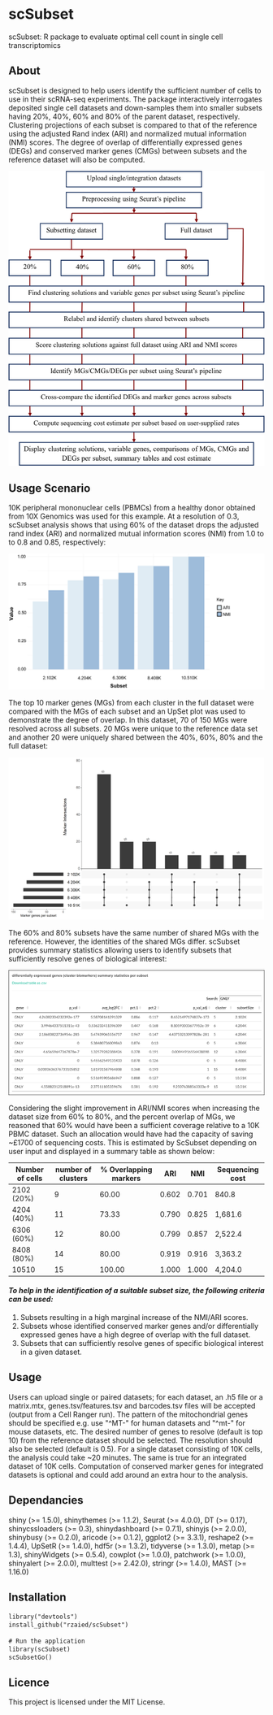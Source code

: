 # scSubset

scSubset: R package to evaluate optimal cell count in single cell transcriptomics

## About 
scSubset is designed to help users identify the sufficient number of cells to use in their scRNA-seq experiments. The package interactively interrogates deposited single cell datasets and down-samples them into smaller subsets having 20%, 40%, 60% and 80% of the parent dataset, respectively. Clustering projections of each subset is compared to that of the reference using the adjusted Rand index (ARI) and normalized mutual information (NMI) scores. The degree of overlap of differentially expressed genes (DEGs) and conserved marker genes (CMGs) between subsets and the reference dataset will also be computed.


![overview figure](https://github.com/rzaied/scSubset/blob/master/figures/overview.png)



## Usage Scenario

10K peripheral mononuclear cells (PBMCs) from a healthy donor obtained from 10X Genomics was used for this example. At a resolution of 0.3, scSubset analysis shows that using 60% of the dataset drops the adjusted rand index (ARI) and normalized mutual information scores (NMI) from 1.0 to to 0.8 and 0.85, respectively:

![ARI/NMI plot](https://github.com/rzaied/scSubset/blob/master/figures/PBMCs_ari_nmi.png)


The top 10 marker genes (MGs) from each cluster in the full dataset were compared with the MGs of each subset and an UpSet plot was used to demonstrate the degree of overlap. In this dataset, 70 of 150 MGs were resolved across all subsets. 20 MGs were unique to the reference data set and another 20 were uniquely shared between the 40%, 60%, 80% and the full dataset:


![UpSet plot](https://github.com/rzaied/scSubset/blob/master/figures/PBMCs_upset_plot.png)

The 60% and 80% subsets have the same number of shared MGs with the reference. However, the identities of the shared MGs differ. scSubset provides summary statistics allowing users to identify subsets that sufficiently resolve genes of biological interest:

![MG stats table](https://github.com/rzaied/scSubset/blob/master/figures/MG_stats.png)



Considering the slight improvement in ARI/NMI scores when increasing the dataset size from 60% to 80%, and the percent overlap of MGs, we reasoned that 60%  would have been a sufficient coverage relative to a 10K PBMC dataset. Such an allocation would have had the capacity of saving ~£1700 of sequencing costs. This is estimated by ScSubset depending on user input and displayed in a summary table as shown below: 

Number of cells	 | number of clusters | % Overlapping markers	| ARI | NMI | Sequencing cost
------------ | ------------- | ------------- | ------------- | ------------- | -------------
2102 (20%) |	9 | 60.00 | 0.602 |	0.701	| 840.8
4204 (40%) | 11 |	73.33 | 0.790 |	0.825 |	1,681.6
6306 (60%) | 12 |	80.00 |	0.799 |	0.857 |	2,522.4
8408 (80%) | 14 |	80.00	| 0.919 |	0.916 |	3,363.2
10510 |	15 | 100.00	| 1.000	| 1.000	| 4,204.0



#### *To help in the identification of a suitable subset size, the following criteria can be used:*
  1) Subsets resulting in a high marginal increase of the NMI/ARI scores. 
  2) Subsets whose identified conserved marker genes and/or differentially expressed genes have a high degree of overlap with the full dataset.
  3) Subsets that can sufficiently resolve genes of specific biological interest in a given dataset.


## Usage 

Users can upload single or paired datasets; for each dataset, an .h5 file or a matrix.mtx, genes.tsv/features.tsv and barcodes.tsv files will be accepted (output from a Cell Ranger run). The pattern of the mitochondrial genes should be specified e.g. use "^MT-" for human datasets
and "^mt-" for mouse datasets, etc. The desired number of genes to resolve (default is top 10) from the reference dataset should be selected. The resolution should also be selected (default is 0.5). For a single dataset consisting of 10K cells, the analysis could take ~20 minutes. The same is true for an
integrated dataset of 10K cells. Computation of conserved marker genes for integrated datasets is optional and could add around an extra hour to the analysis.



## Dependancies

shiny (>= 1.5.0), shinythemes (>= 1.1.2), Seurat (>= 4.0.0), DT (>= 0.17), shinycssloaders (>= 0.3), shinydashboard (>= 0.7.1), shinyjs (>= 2.0.0), shinybusy (>= 0.2.0), aricode (>= 0.1.2), ggplot2 (>= 3.3.1), reshape2 (>= 1.4.4), UpSetR (>= 1.4.0), hdf5r (>= 1.3.2), tidyverse (>= 1.3.0), metap (>= 1.3), shinyWidgets (>= 0.5.4), cowplot (>= 1.0.0), patchwork (>= 1.0.0), shinyalert (>= 2.0.0), multtest (>= 2.42.0), stringr (>= 1.4.0), MAST (>= 1.16.0)

## Installation
```
library("devtools")
install_github("rzaied/scSubset")

# Run the application
library(scSubset)
scSubsetGo()
```

## Licence
This project is licensed under the MIT License.
